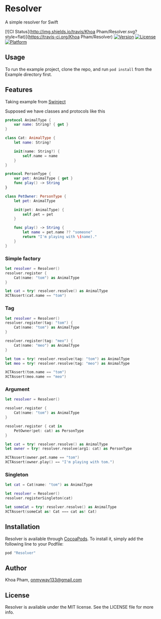 # Resolver
A simple resolver for Swift

[![CI Status](http://img.shields.io/travis/Khoa Pham/Resolver.svg?style=flat)](https://travis-ci.org/Khoa Pham/Resolver)
[![Version](https://img.shields.io/cocoapods/v/Resolver.svg?style=flat)](http://cocoapods.org/pods/Resolver)
[![License](https://img.shields.io/cocoapods/l/Resolver.svg?style=flat)](http://cocoapods.org/pods/Resolver)
[![Platform](https://img.shields.io/cocoapods/p/Resolver.svg?style=flat)](http://cocoapods.org/pods/Resolver)


## Usage

To run the example project, clone the repo, and run `pod install` from the Example directory first.

## Features
Taking example from [Swinject](https://github.com/Swinject/Swinject)

Supposed we have classes and protocols like this

```swift
protocol AnimalType {
    var name: String? { get }
}

class Cat: AnimalType {
    let name: String?

    init(name: String?) {
        self.name = name
    }
}

protocol PersonType {
    var pet: AnimalType { get }
    func play() -> String
}

class PetOwner: PersonType {
    let pet: AnimalType

    init(pet: AnimalType) {
        self.pet = pet
    }

    func play() -> String {
        let name = pet.name ?? "someone"
        return "I'm playing with \(name)."
    }
}
```

### Simple factory

```swift
let resolver = Resolver()
resolver.register {
    Cat(name: "tom") as AnimalType
}

let cat = try! resolver.resolve() as AnimalType
XCTAssert(cat.name == "tom")
```

### Tag

```swift
let resolver = Resolver()
resolver.register(tag: "tom") {
    Cat(name: "tom") as AnimalType
}

resolver.register(tag: "meo") {
    Cat(name: "meo") as AnimalType
}

let tom = try! resolver.resolve(tag: "tom") as AnimalType
let meo = try! resolver.resolve(tag: "meo") as AnimalType

XCTAssert(tom.name == "tom")
XCTAssert(meo.name == "meo")
```

### Argument

```swift
let resolver = Resolver()

resolver.register {
    Cat(name: "tom") as AnimalType
}

resolver.register { cat in
    PetOwner(pet: cat) as PersonType
}

let cat = try! resolver.resolve() as AnimalType
let owner = try! resolver.resolve(arg1: cat) as PersonType

XCTAssert(owner.pet.name == "tom")
XCTAssert(owner.play() == "I'm playing with tom.")
```

### Singleton

```swift
let cat = Cat(name: "tom") as AnimalType

let resolver = Resolver()
resolver.registerSingleton(cat)

let someCat = try! resolver.resolve() as AnimalType
XCTAssert(someCat as! Cat === cat as! Cat)
```

## Installation

Resolver is available through [CocoaPods](http://cocoapods.org). To install
it, simply add the following line to your Podfile:

```ruby
pod "Resolver"
```

## Author

Khoa Pham, onmyway133@gmail.com

## License

Resolver is available under the MIT license. See the LICENSE file for more info.
